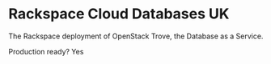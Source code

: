 Rackspace Cloud Databases UK
============================

The Rackspace deployment of OpenStack Trove, the Database as a Service.

Production ready?
Yes
